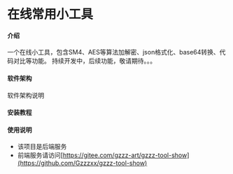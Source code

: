 # 在线常用小工具

#### 介绍
一个在线小工具，包含SM4、AES等算法加解密、json格式化、base64转换、代码对比等功能。 持续开发中，后续功能，敬请期待。。。

#### 软件架构
软件架构说明

#### 安装教程


#### 使用说明

- 该项目是后端服务
- 前端服务请访问[https://gitee.com/gzzz-art/gzzz-tool-show](https://github.com/Gzzzxx/gzzz-tool-show)